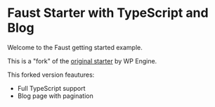 # Faust Starter with TypeScript and Blog

Welcome to the Faust getting started example.

This is a "fork" of the [original starter](https://github.com/wpengine/faustjs/tree/canary/examples/next/getting-started) by WP Engine.

This forked version feautures:
- Full TypeScript support
- Blog page with pagination
